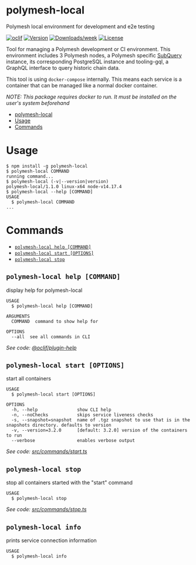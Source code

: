 # polymesh-local

Polymesh local environment for development and e2e testing

[![oclif](https://img.shields.io/badge/cli-oclif-brightgreen.svg)](https://oclif.io)
[![Version](https://img.shields.io/npm/v/polymesh-local.svg)](https://npmjs.org/package/polymesh-local)
[![Downloads/week](https://img.shields.io/npm/dw/polymesh-local.svg)](https://npmjs.org/package/polymesh-local)
[![License](https://img.shields.io/npm/l/polymesh-local.svg)](https://github.com/PolymathNetwork/polymesh-local/blob/master/package.json)

Tool for managing a Polymesh development or CI environment. This environment includes 3 Polymesh nodes, a Polymesh specific [SubQuery](https://subquery.network/) instance, its corresponding PostgreSQL instance and tooling-gql, a GraphQL interface to query historic chain data.

This tool is using `docker-compose` internally. This means each service is a container that can be managed like a normal docker container.

_NOTE: This package requires docker to run. It must be installed on the user's system beforehand_

<!-- toc -->

- [polymesh-local](#polymesh-local)
- [Usage](#usage)
- [Commands](#commands)
<!-- tocstop -->

# Usage

<!-- usage -->

```sh-session
$ npm install -g polymesh-local
$ polymesh-local COMMAND
running command...
$ polymesh-local (-v|--version|version)
polymesh-local/1.1.0 linux-x64 node-v14.17.4
$ polymesh-local --help [COMMAND]
USAGE
  $ polymesh-local COMMAND
...
```

<!-- usagestop -->

# Commands

<!-- commands -->

- [`polymesh-local help [COMMAND]`](#polymesh-local-help-command)
- [`polymesh-local start [OPTIONS]`](#polymesh-local-start-options)
- [`polymesh-local stop`](#polymesh-local-stop)

## `polymesh-local help [COMMAND]`

display help for polymesh-local

```
USAGE
  $ polymesh-local help [COMMAND]

ARGUMENTS
  COMMAND  command to show help for

OPTIONS
  --all  see all commands in CLI
```

_See code: [@oclif/plugin-help](https://github.com/oclif/plugin-help/blob/v3.2.2/src/commands/help.ts)_

## `polymesh-local start [OPTIONS]`

start all containers

```
USAGE
  $ polymesh-local start [OPTIONS]

OPTIONS
  -h, --help               show CLI help
  -n, --noChecks           skips service liveness checks
  -s, --snapshot=snapshot  name of .tgz snapshot to use that is in the snapshots directory. defaults to version
  -v, --version=3.2.0      [default: 3.2.0] version of the containers to run
  --verbose                enables verbose output
```

_See code: [src/commands/start.ts](https://github.com/PolymathNetwork/polymesh-local/blob/v1.1.0/src/commands/start.ts)_

## `polymesh-local stop`

stop all containers started with the "start" command

```
USAGE
  $ polymesh-local stop
```

_See code: [src/commands/stop.ts](https://github.com/PolymathNetwork/polymesh-local/blob/v1.1.0/src/commands/stop.ts)_

## `polymesh-local info`

prints service connection information

```
USAGE
  $ polymesh-local info
```

<!-- commandsstop -->
